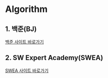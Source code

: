# Algorithm



## 1. 백준(BJ)

[백준 사이트 바로가기](https://www.acmicpc.net)



## 2. SW Expert Academy(SWEA)

[SWEA 사이트 바로가기](https://www.swexpertacademy.com)


